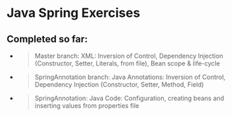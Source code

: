 # Java Spring Exercises


## Completed so far:

- > Master branch: XML: Inversion of Control, Dependency Injection (Constructor, Setter, Literals, from file),  Bean scope & life-cycle
- > SpringAnnotation branch: Java Annotations: Inversion of Control, Dependency Injection (Constructor, Setter, Method, Field)
- > SpringAnnotation: Java Code: Configuration, creating beans and inserting values from properties file
